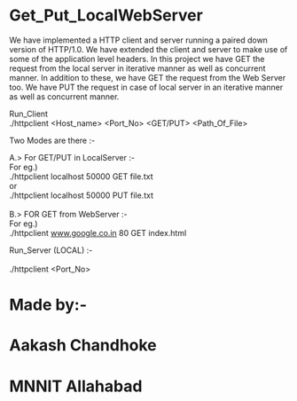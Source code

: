 # Get_Put_LocalWebServer
We have implemented a HTTP client and server running a paired down version of HTTP/1.0. We have extended the client and server to make use of some of the application level headers. In this project we have GET the request from the local server in iterative manner as well as concurrent manner. In addition to these, we have GET the request from the Web Server too. We have PUT the request in case of local server in an iterative manner as well as concurrent manner. 


Run_Client <br>
./httpclient <Host_name> <Port_No> <GET/PUT> <Path_Of_File>

Two Modes are there :-<br>

A.> For GET/PUT in LocalServer :-<br>
For eg.) <br>
./httpclient localhost 50000 GET file.txt<br>
              or<br>
./httpclient localhost 50000 PUT file.txt<br>
<br>
B.> FOR GET from WebServer :-<br>
For eg.)<br>
./httpclient www.google.co.in 80 GET index.html<br>

Run_Server (LOCAL) :- <br>
<br>
./httpclient <Port_No><br>


# Made by:-
# Aakash Chandhoke
# MNNIT Allahabad
